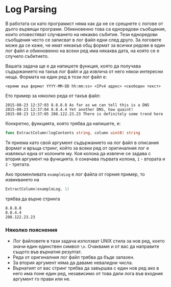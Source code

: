 # Log Parsing

В работата си като програмист няма как да не се срещнете с логове от дълго вървящи програми. Обикновенно това са едноредови съобщения, които оповестяват случването на някакво събитие. Тези едноредови съобщения често се записват в лог файл едни след друго. За логовете може да се каже, че имат някакъв общ формат за всички редове в един лог файл и обикновенно на всеки ред има някаква дата, на която се е случило събитието.

Вашата задача ще е да напишете функция, която да получава съдържанието на такъв лог файл и да извлича от него някои интересни неща. Формата на един ред в този лог файл е:

```
<време във формат YYYY-MM-DD hh:mm:ss> <IPv4 адрес> <свободен текст>
```

Ето пример за няколко реда от такъв файл:

```
2015-08-23 12:37:03 8.8.8.8 As far as we can tell this is a DNS
2015-08-23 12:37:04 8.8.4.4 Yet another DNS, how quaint!
2015-08-23 12:37:05 208.122.23.23 There is definitely some trend here
```

Конкретно, функцията, която трябва да напишете, е:

```go
func ExtractColumn(logContents string, column uint8) string
```

Тя приема като свой аргумент съдържанието на лог файл в описания формат и връща стринг, който за всеки ред от оригиналния лог е извлякъл една от колоните му. Коя колона да извлече се задава с втория аргумент на функцията. `0` означава първата колона, `1` - втората и `2` - третата.

Ако променливата `exampleLog` е лог файла от горния пример, то извикването на

```go
ExtractColumn(exampleLog, 1)
```

трябва да върне стринга

```
8.8.8.8
8.8.4.4
208.122.23.23
```

### Няколко пояснения

- Лог файловете в тази задача използват UNIX стила за нов ред, което значи един единствен символ `\n`. Очакваме и от вас да направите същото във върнатия резултат.
- Реда от оригиналния лог файл трябва да бъде запазен.
- За втория аргумент няма да даваме невалидни числа.
- Върнатият от вас стринг трябва да завършва с един нов ред ако в него има поне един ред, независимо от това дали лога във входния аргумент го прави или не.
